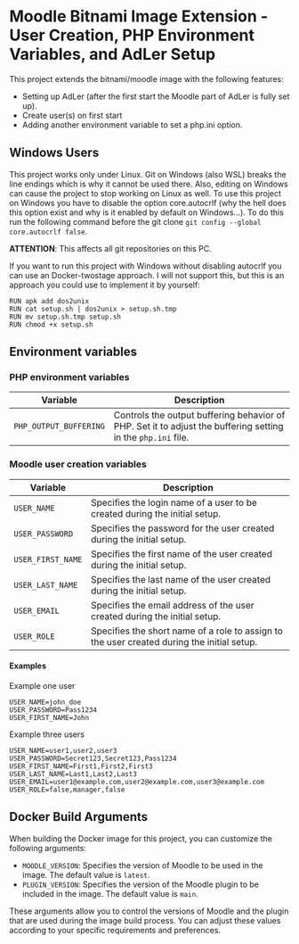 # Moodle Bitnami Image Extension - User Creation, PHP Environment Variables, and AdLer Setup
This project extends the bitnami/moodle image with the following features:
- Setting up AdLer (after the first start the Moodle part of AdLer is fully set up).
- Create user(s) on first start 
- Adding another environment variable to set a php.ini option.



## Windows Users
This project works only under Linux. 
Git on Windows (also WSL) breaks the line endings which is why it cannot be used there. 
Also, editing on Windows can cause the project to stop working on Linux as well. 
To use this project on Windows you have to disable the option core.autocrlf 
(why the hell does this option exist and why is it enabled by default on Windows...). 
To do this run the following command before the git clone `git config --global core.autocrlf false`. 

**ATTENTION**: This affects all git repositories on this PC.

If you want to run this project with Windows without disabling autocrlf you can use an Docker-twostage approach.
I will not support this, but this is an approach you could use to implement it by yourself:
```
RUN apk add dos2unix
RUN cat setup.sh | dos2unix > setup.sh.tmp
RUN mv setup.sh.tmp setup.sh
RUN chmod +x setup.sh
```

## Environment variables
### PHP environment variables

| Variable                | Description                                                                       |
|-------------------------|-----------------------------------------------------------------------------------|
| `PHP_OUTPUT_BUFFERING`  | Controls the output buffering behavior of PHP. Set it to adjust the buffering setting in the `php.ini` file. |

### Moodle user creation variables

| Variable             | Description                                                                                       |
|----------------------|---------------------------------------------------------------------------------------------------|
| `USER_NAME`          | Specifies the login name of a user to be created during the initial setup.                         |
| `USER_PASSWORD`      | Specifies the password for the user created during the initial setup.                              |
| `USER_FIRST_NAME`    | Specifies the first name of the user created during the initial setup.                             |
| `USER_LAST_NAME`     | Specifies the last name of the user created during the initial setup.                              |
| `USER_EMAIL`         | Specifies the email address of the user created during the initial setup.                          |
| `USER_ROLE`          | Specifies the short name of a role to assign to the user created during the initial setup.        |

#### Examples
Example one user
```
USER_NAME=john_doe
USER_PASSWORD=Pass1234
USER_FIRST_NAME=John
```
Example three users
```
USER_NAME=user1,user2,user3
USER_PASSWORD=Secret123,Secret123,Pass1234
USER_FIRST_NAME=First1,First2,First3
USER_LAST_NAME=Last1,Last2,Last3
USER_EMAIL=user1@example.com,user2@example.com,user3@example.com
USER_ROLE=false,manager,false
```

## Docker Build Arguments

When building the Docker image for this project, you can customize the following arguments:

- `MOODLE_VERSION`: Specifies the version of Moodle to be used in the image. The default value is `latest`.
- `PLUGIN_VERSION`: Specifies the version of the Moodle plugin to be included in the image. The default value is `main`.

These arguments allow you to control the versions of Moodle and the plugin that are used during the image build process. You can adjust these values according to your specific requirements and preferences.
